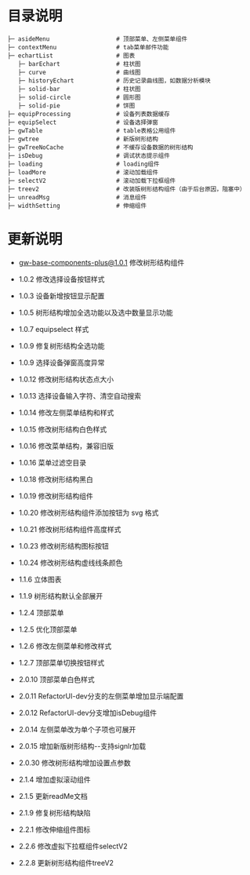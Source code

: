 
# 目录说明
```shell
├─ asideMenu                   # 顶部菜单、左侧菜单组件
├─ contextMenu                 # tab菜单邮件功能
├─ echartList                  # 图表
   ├─ barEchart                # 柱状图
   ├─ curve                    # 曲线图
   ├─ historyEchart            # 历史记录曲线图，如数据分析模块
   ├─ solid-bar                # 柱状图
   ├─ solid-circle             # 圆形图
   ├─ solid-pie                # 饼图
├─ equipProcessing             # 设备列表数据缓存
├─ equipSelect                 # 设备选择弹窗
├─ gwTable                     # table表格公用组件
├─ gwtree                      # 新版树形结构
├─ gwTreeNoCache               # 不缓存设备数据的树形结构
├─ isDebug                     # 调试状态提示组件
├─ loading                     # loading组件
├─ loadMore                    # 滚动加载组件
├─ selectV2                    # 滚动加载下拉框组件
├─ treev2                      # 改装版树形结构组件（由于后台原因，阻塞中）
├─ unreadMsg                   # 消息组件
├─ widthSetting                # 伸缩组件

```

# 更新说明
- gw-base-components-plus@1.0.1 修改树形结构组件

- 1.0.2 修改选择设备按钮样式

- 1.0.3 设备新增按钮显示配置

- 1.0.5 树形结构增加全选功能以及选中数量显示功能

- 1.0.7 equipselect 样式

- 1.0.9 修复树形结构全选功能

- 1.0.9 选择设备弹窗高度异常

- 1.0.12 修改树形结构状态点大小

- 1.0.13 选择设备输入字符、清空自动搜索

- 1.0.14 修改左侧菜单结构和样式

- 1.0.15 修改树形结构白色样式

- 1.0.16 修改菜单结构，兼容旧版

- 1.0.16 菜单过滤空目录

- 1.0.18 修改树形结构黑白

- 1.0.19 修改树形结构组件

- 1.0.20 修改树形结构组件添加按钮为 svg 格式

- 1.0.21 修改树形结构组件高度样式

- 1.0.23 修改树形结构图标按钮

- 1.0.24 修改树形结构虚线线条颜色

- 1.1.6 立体图表

- 1.1.9 树形结构默认全部展开

- 1.2.4 顶部菜单

- 1.2.5 优化顶部菜单

- 1.2.6 修改左侧菜单和修改样式

- 1.2.7 顶部菜单切换按钮样式

- 2.0.10 顶部菜单白色样式

- 2.0.11 RefactorUI-dev分支的左侧菜单增加显示端配置

- 2.0.12 RefactorUI-dev分支增加isDebug组件

- 2.0.14 左侧菜单改为单个子项也可展开

- 2.0.15 增加新版树形结构--支持signlr加载

- 2.0.30 修改树形结构增加设置点参数

- 2.1.4  增加虚拟滚动组件

- 2.1.5  更新readMe文档

- 2.1.9 修复树形结构缺陷

- 2.2.1 修改伸缩组件图标

- 2.2.6 修改虚拟下拉框组件selectV2

- 2.2.8 更新树形结构组件treeV2